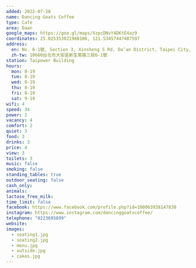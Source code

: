 ```yaml
---
added: 2022-07-28
name: Dancing Goats Coffee
type: Cafe
area: Daan
google_maps: https://goo.gl/maps/XzpcDNvY4DKtE4az9
coordinates: 25.025353021988106, 121.53457447487597
address:
  en: No. 6-1號, Section 3, Xinsheng S Rd, Da’an District, Taipei City, 10660
  zh-tw: 10660台北市大安區新生南路三段6-1號
station: Taipower Building
hours:
  mon: 8-19
  tue: 8-19
  wed: 8-19
  thu: 8-19
  fri: 8-19
  sat: 9-19
wifi: 4
speed: 34
power: 2
vacancy: 4
comfort: 2
quiet: 3
food: 3
drinks: 3
price: 4
view: 3
toilets: 3
music: false
smoking: false
standing_tables: true
outdoor_seating: false
cash_only: 
animals: 
lactose_free_milk: 
time_limit: false
facebook: https://www.facebook.com/profile.php?id=100063938147830
instagram: https://www.instagram.com/dancinggoatscoffee/
telephone: "0223695899"
website: 
images:
  - seating1.jpg
  - seating2.jpg
  - menu.jpg
  - outside.jpg
  - cakes.jpg
---
```

